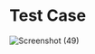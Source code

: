 # Test Case

![Screenshot (49)](https://github.com/madhurcod/Vinzy/assets/93113162/0b375a91-b2e9-4339-ae01-453a50400b87)


